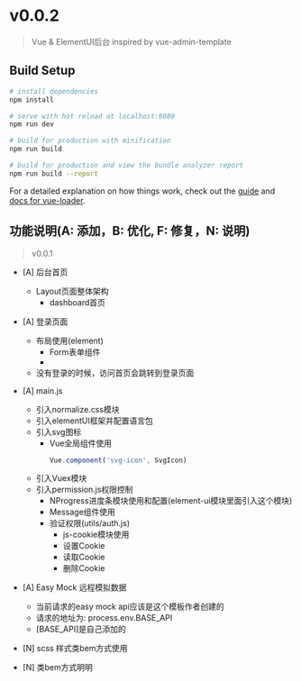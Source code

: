 # v0.0.2

> Vue & ElementUI后台 inspired by vue-admin-template

## Build Setup

``` bash
# install dependencies
npm install

# serve with hot reload at localhost:8080
npm run dev

# build for production with minification
npm run build

# build for production and view the bundle analyzer report
npm run build --report
```

For a detailed explanation on how things work, check out the [guide](http://vuejs-templates.github.io/webpack/) and [docs for vue-loader](http://vuejs.github.io/vue-loader).

## 功能说明(A: 添加，B: 优化, F: 修复，N: 说明)
> v0.0.1
  + [A] 后台首页
    + Layout页面整体架构
      + dashboard首页
  + [A] 登录页面
    + 布局使用(element)
      + Form表单组件
      + 
    + 没有登录的时候，访问首页会跳转到登录页面
  + [A] main.js
    + 引入normalize.css模块
    + 引入elementUI框架并配置语言包
    + 引入svg图标
      + Vue全局组件使用
        ```javascript
        Vue.component('svg-icon', SvgIcon)
        ```
    + 引入Vuex模块
    + 引入permission.js权限控制
      + NProgress进度条模块使用和配置(element-ui模块里面引入这个模块)
      + Message组件使用
      + 验证权限(utils/auth.js)
        + js-cookie模块使用
        + 设置Cookie
        + 读取Cookie
        + 删除Cookie
  + [A] Easy Mock 远程模拟数据
    + 当前请求的easy mock api应该是这个模板作者创建的
    + 请求的地址为: process.env.BASE_API
    + [BASE_API]是自己添加的

  + [N] scss 样式类bem方式使用
  + [N] 类bem方式明明
